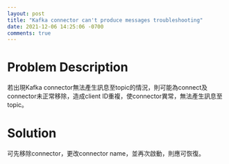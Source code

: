 ```yaml
---
layout: post
title: "Kafka connector can't produce messages troubleshooting"
date: 2021-12-06 14:25:06 -0700
comments: true
---
```


Problem Description
===================

若出現Kafka connector無法產生訊息至topic的情況，則可能為connect及connector未正常移除，造成client ID重複，使connector異常，無法產生訊息至topic。

Solution
========

可先移除connector，更改connector name，並再次啟動，則應可恢復。